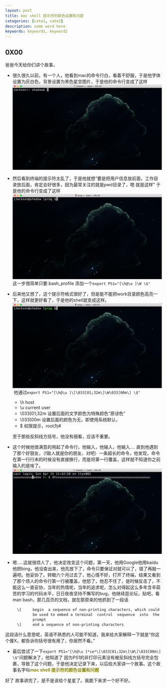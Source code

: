 ```yaml
---
layout: post
title: mac shell 提示符的颜色设置和问题
categories: [cate1, cate2]
description: some word here
keywords: keyword1, keyword2
---
```


## 0X00
爸爸今天给你们讲个故事，

- 很久很久以前，有一个人，他看到mac的命令行白，看着不舒服，于是他字体设置为灰白色，背景设置为黑色星空图片，于是他的命令行变成了这样<br>![beforeChange](../image/apple_shell/beforeChange.png)

- 然后看到终端的提示符太乱了，于是他就想“要是把用户信息放前面，工作目录放后面，肯定会好很多，因为最常关注的就是pwd目录了，嗯 就是这样”
于是他的命令行变成了这样<br>![step2](../image/apple_shell/step2.png)
这一步很简单只要.bash_profile 添加一个`export PS1="[\h@\u ]\W \$"`<br>

- 后来他又想了，这个提示符格式很好了，但是能不能把work目录颜色高亮一下，这样就更好看了，于是他的shell就变成这样。<br>![step3](../image/apple_shell/step3.png)  他通过`export PS1="[\h@\u ]\[\033[01;32m\]\W\033[00m\] \$"` 
	- \h host 
	- \u current user
	- \033[01;32m 设置后面的文字颜色为特殊颜色“原谅色”
	- \033[00m 设置后面的颜色为无，即使用系统默认，
	- \$ 权限提示，root为#<br>

	至于那些反斜线方括号，他没有细看，应该不重要。
- 这个时候他很满意的用起了命令行，他输入，他输入，他输入.... 直到他遇到了那个好朋友，（f敌人就是你的朋友，对吧）一条超长的命令，他发现，命令在第一行行末的时候没有直接换行，而是将第一行覆盖，这样就不知道你之前输入的是啥了。<br>![](../image/apple_shell/cover.png)
- 嗯.....这就很烦人了，他决定改变这个问题，第一天，他用Google他用baidu他把bing，他没查出来，他先放下了，命令只要保证对就可以了，错了再敲一遍吧。他妥协了。转眼六个月过去了，他心情不好，打开了终端，结果又看到了那个烦人的命令行第一行被覆盖，他怒了，他忍不住了，是时候反击了，不能这么一直妥协，当年的热情呢，当年的追求呢，怎么对得起这么多年含辛茹苦的学习的代码水平，日日夜夜坚持不懈写的bug，他继续逛论坛，贴吧，看man bash，那几百页的文档，就在那原来的他抓到了一段话

        \[     begin  a sequence of non-printing characters, which could
               be used to embed a terminal  control  sequence  into  the
               prompt
        \]     end a sequence of non-printing characters
这段话什么意思呢，英语不熟悉的人可能不知道，我来给大家解释一下就是“你这个傻X，都告诉你括号很有用了，你居然不看。” 
- 最后尝试了一下`export PS1="[\h@\u ]*ce*\[\033[01;32m\]\W\[\033[00m\] \$"`问题解决了，他知道了 因为PS1的非打印元素没有被反斜线方括号完全包裹，导致了这个问题，于是他决定记录下来，以后给大家讲一个故事。这个故事名字叫<font color=#898900 >**mac shell 提示符的颜色设置和问题**</font>

好了  故事讲完了，是不是该给个星星了。我跪下来求一个好不好。





